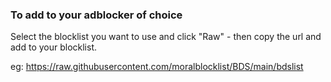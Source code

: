 ### To add to your adblocker of choice

Select the blocklist you want to use and click "Raw" - then copy the url and add to your blocklist. 

eg: https://raw.githubusercontent.com/moralblocklist/BDS/main/bdslist
